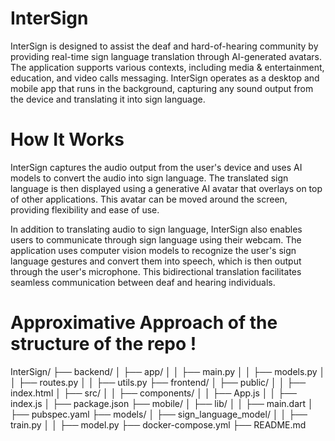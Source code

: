 # InterSign

InterSign is designed to assist the deaf and hard-of-hearing community by providing real-time sign language translation through AI-generated avatars. The application supports various contexts, including media & entertainment, education, and video calls messaging. InterSign operates as a desktop and mobile app that runs in the background, capturing any sound output from the device and translating it into sign language.


# How It Works
InterSign captures the audio output from the user's device and uses AI models to convert the audio into sign language. The translated sign language is then displayed using a generative AI avatar that overlays on top of other applications. This avatar can be moved around the screen, providing flexibility and ease of use.

In addition to translating audio to sign language, InterSign also enables users to communicate through sign language using their webcam. The application uses computer vision models to recognize the user's sign language gestures and convert them into speech, which is then output through the user's microphone. This bidirectional translation facilitates seamless communication between deaf and hearing individuals.

# Approximative Approach of the structure of the repo !
InterSign/
├── backend/
│   ├── app/
│   │   ├── main.py
│   │   ├── models.py
│   │   ├── routes.py
│   │   ├── utils.py
├── frontend/
│   ├── public/
│   │   ├── index.html
│   ├── src/
│   │   ├── components/
│   │   ├── App.js
│   │   ├── index.js
│   ├── package.json
├── mobile/
│   ├── lib/
│   │   ├── main.dart
│   ├── pubspec.yaml
├── models/
│   ├── sign_language_model/
│   │   ├── train.py
│   │   ├── model.py
├── docker-compose.yml
├── README.md
